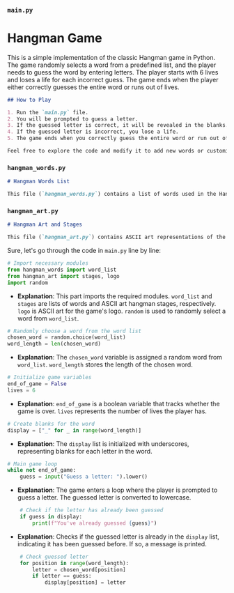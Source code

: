### `main.py`


# Hangman Game

This is a simple implementation of the classic Hangman game in Python. The game randomly selects a word from a predefined list, and the player needs to guess the word by entering letters. The player starts with 6 lives and loses a life for each incorrect guess. The game ends when the player either correctly guesses the entire word or runs out of lives.

```markdown
## How to Play

1. Run the `main.py` file.
2. You will be prompted to guess a letter.
3. If the guessed letter is correct, it will be revealed in the blanks.
4. If the guessed letter is incorrect, you lose a life.
5. The game ends when you correctly guess the entire word or run out of lives.

Feel free to explore the code and modify it to add new words or customize the gameplay.

```

### `hangman_words.py`

```markdown
# Hangman Words List

This file (`hangman_words.py`) contains a list of words used in the Hangman game. You can customize or extend this list to include your own words for the game. Each word in the list is randomly selected for gameplay.

```

### `hangman_art.py`

```markdown
# Hangman Art and Stages

This file (`hangman_art.py`) contains ASCII art representations of the hangman stages and the game logo. The stages are displayed as the player makes incorrect guesses, and the logo is presented at the beginning of the game. Feel free to modify the art or add your own creative elements.

```
Sure, let's go through the code in `main.py` line by line:

```python
# Import necessary modules
from hangman_words import word_list
from hangman_art import stages, logo
import random
```

- **Explanation**: This part imports the required modules. `word_list` and `stages` are lists of words and ASCII art hangman stages, respectively. `logo` is ASCII art for the game's logo. `random` is used to randomly select a word from `word_list`.

```python
# Randomly choose a word from the word list
chosen_word = random.choice(word_list)
word_length = len(chosen_word)
```

- **Explanation**: The `chosen_word` variable is assigned a random word from `word_list`. `word_length` stores the length of the chosen word.

```python
# Initialize game variables
end_of_game = False
lives = 6
```

- **Explanation**: `end_of_game` is a boolean variable that tracks whether the game is over. `lives` represents the number of lives the player has.

```python
# Create blanks for the word
display = ["_" for _ in range(word_length)]
```

- **Explanation**: The `display` list is initialized with underscores, representing blanks for each letter in the word.

```python
# Main game loop
while not end_of_game:
    guess = input("Guess a letter: ").lower()
```

- **Explanation**: The game enters a loop where the player is prompted to guess a letter. The guessed letter is converted to lowercase.

```python
    # Check if the letter has already been guessed
    if guess in display:
        print(f"You've already guessed {guess}")
```

- **Explanation**: Checks if the guessed letter is already in the `display` list, indicating it has been guessed before. If so, a message is printed.

```python
    # Check guessed letter
    for position in range(word_length):
        letter = chosen_word[position]
        if letter == guess:
            display[position] = letter
```

